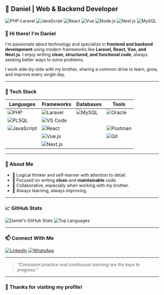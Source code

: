 ## 🧠 Daniel | Web & Backend Developer

![PHP-Laravel](https://img.shields.io/badge/PHP-Laravel-blueviolet?style=for-the-badge&logo=laravel&logoColor=white)
![JavaScript](https://img.shields.io/badge/JavaScript-F7DF1E?style=for-the-badge&logo=javascript&logoColor=black)
![React](https://img.shields.io/badge/React-20232A?style=for-the-badge&logo=react&logoColor=61DAFB)
![Vue](https://img.shields.io/badge/Vue.js-35495E?style=for-the-badge&logo=vue.js&logoColor=4FC08D)
![Node.js](https://img.shields.io/badge/Node.js-339933?style=for-the-badge&logo=nodedotjs&logoColor=white)
![Next.js](https://img.shields.io/badge/Next.js-000000?style=for-the-badge&logo=nextdotjs&logoColor=white)
![MySQL](https://img.shields.io/badge/MySQL-Database-informational?style=for-the-badge&logo=mysql)


### 👋 Hi there! I'm Daniel

I'm passionate about technology and specialize in **frontend and backend development** using modern frameworks like **Laravel, React, Vue, and Next.js**. I enjoy writing **clean, structured, and functional code**, always seeking better ways to solve problems.

I work side-by-side with my brother, sharing a common drive to learn, grow, and improve every single day.

---

### 🧰 Tech Stack

| Languages         | Frameworks               | Databases | Tools               |
|-------------------|--------------------------|-----------|---------------------|
| ![PHP](https://img.shields.io/badge/-PHP-777BB4?logo=php&logoColor=white) | ![Laravel](https://img.shields.io/badge/-Laravel-E34F26?logo=laravel&logoColor=white) | ![MySQL](https://img.shields.io/badge/-MySQL-00758F?logo=mysql&logoColor=white) | ![Oracle](https://img.shields.io/badge/Oracle_SQL-F80000?style=for-the-badge&logo=oracle&logoColor=white)
![PLSQL](https://img.shields.io/badge/PLSQL-254f9d?style=for-the-badge&logo=databricks&logoColor=white) | ![VS Code](https://img.shields.io/badge/-VSCode-007ACC?logo=visual-studio-code&logoColor=white) |
| ![JavaScript](https://img.shields.io/badge/-JavaScript-F7DF1E?logo=javascript&logoColor=black) | ![React](https://img.shields.io/badge/-React-20232A?logo=react&logoColor=61DAFB) |           | ![Postman](https://img.shields.io/badge/-Postman-FF6C37?logo=postman&logoColor=white) |
|                   | ![Vue.js](https://img.shields.io/badge/-Vue.js-35495E?logo=vue.js&logoColor=4FC08D) |           | ![Git](https://img.shields.io/badge/-Git-F05032?logo=git&logoColor=white) |
|                   | ![Next.js](https://img.shields.io/badge/-Next.js-000000?logo=next.js&logoColor=white) |           |                       |

---

### 💬 About Me

- 🧠 Logical thinker and self-learner with attention to detail.
- 🧹 Focused on writing **clean** and **maintainable** code.
- 🤝 Collaborative, especially when working with my brother.
- 🚀 Always learning, always improving.

---

### 📈 GitHub Stats

![Daniel's GitHub Stats](https://github-readme-stats.vercel.app/api?username=DnnLL&show_icons=true&theme=dark&count_private=true)
![Top Languages](https://github-readme-stats.vercel.app/api/top-langs/?username=DnnLL&layout=compact&theme=dark)

---

### 📫 Connect With Me

[![LinkedIn](https://img.shields.io/badge/-LinkedIn-0A66C2?logo=linkedin&logoColor=white)](https://www.linkedin.com/in/dani%C3%A9l-lopez-214961318/)
[![WhatsApp](https://img.shields.io/badge/-WhatsApp-25D366?logo=whatsapp&logoColor=white)](https://wa.me/)

---

> *“Consistent practice and continuous learning are the keys to progress.”*

---

### 🚀 Thanks for visiting my profile!
